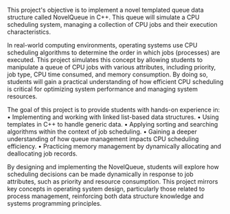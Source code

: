 This project's objective is to implement a novel templated queue data structure called
NovelQueue in C++. This queue will simulate a CPU scheduling system, managing a collection of
CPU jobs and their execution characteristics.

In real-world computing environments, operating systems use CPU scheduling algorithms to
determine the order in which jobs (processes) are executed. This project simulates this concept by
allowing students to manipulate a queue of CPU jobs with various attributes, including priority, job
type, CPU time consumed, and memory consumption. By doing so, students will gain a practical
understanding of how efficient CPU scheduling is critical for optimizing system performance and
managing system resources.

The goal of this project is to provide students with hands-on experience in:
• Implementing and working with linked list-based data structures.
• Using templates in C++ to handle generic data.
• Applying sorting and searching algorithms within the context of job scheduling.
• Gaining a deeper understanding of how queue management impacts CPU scheduling
efficiency.
• Practicing memory management by dynamically allocating and deallocating job records.

By designing and implementing the NovelQueue, students will explore how scheduling decisions can
be made dynamically in response to job attributes, such as priority and resource consumption. This
project mirrors key concepts in operating system design, particularly those related to process
management, reinforcing both data structure knowledge and systems programming principles.
